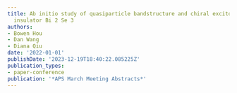 ```yaml
---
title: Ab initio study of quasiparticle bandstructure and chiral exciton in the topological
  insulator Bi 2 Se 3
authors:
- Bowen Hou
- Dan Wang
- Diana Qiu
date: '2022-01-01'
publishDate: '2023-12-19T18:40:22.085225Z'
publication_types:
- paper-conference
publication: '*APS March Meeting Abstracts*'
---
```

